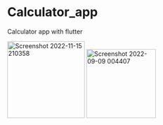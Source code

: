 # Calculator_app

Calculator app with flutter

<img width="176" alt="Screenshot 2022-11-15 210358" src="https://user-images.githubusercontent.com/66890167/214698990-0149135e-5320-4126-b55c-379bd1c9e3e9.png">

<img width="158" alt="Screenshot 2022-09-09 004407" src="https://user-images.githubusercontent.com/66890167/214698978-3a579ce0-8b59-44f2-ab2c-687fb14652fb.png">
